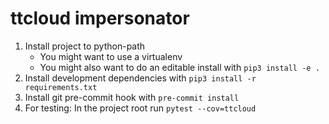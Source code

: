 # ttcloud impersonator

1. Install project to python-path
    - You might want to use a virtualenv
    - You might also want to do an editable install with `pip3 install -e .`
2. Install development dependencies with `pip3 install -r requirements.txt`
3. Install git pre-commit hook with `pre-commit install`
4. For testing: In the project root run `pytest --cov=ttcloud`